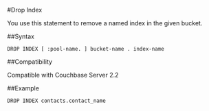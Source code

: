 <a href="#drop-index"></a>
#Drop Index

You use this statement to remove a named index in the given bucket.

##Syntax

    DROP INDEX [ :pool-name. ] bucket-name . index-name
    
##Compatibility

Compatible with Couchbase Server 2.2

##Example

    DROP INDEX contacts.contact_name


